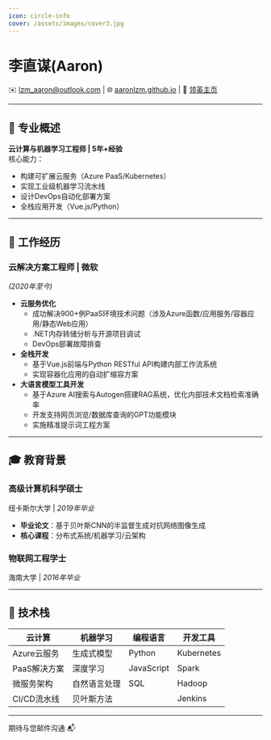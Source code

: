 ```yaml
---
icon: circle-info
cover: /assets/images/cover3.jpg
---
```


# 李直谋(Aaron)

✉️ [lzm_aaron@outlook.com](mailto:lzm_aaron@outlook.com) | 🌐 [aaronlzm.github.io](https://aaronlzm.github.io) | 💼 [领英主页](https://www.linkedin.com/in/zhimou-li)

---

## 🎯 专业概述  
**云计算与机器学习工程师 | 5年+经验**  
核心能力：  
- 构建可扩展云服务（Azure PaaS/Kubernetes）  
- 实现工业级机器学习流水线  
- 设计DevOps自动化部署方案  
- 全栈应用开发（Vue.js/Python）  

---

## 💼 工作经历  

### **云解决方案工程师** | 微软  
*(2020年至今)*  
- **云服务优化**  
  - 成功解决900+例PaaS环境技术问题（涉及Azure函数/应用服务/容器应用/静态Web应用）  
  - .NET内存转储分析与开源项目调试  
  - DevOps部署故障排查  
- **全栈开发**  
  - 基于Vue.js前端与Python RESTful API构建内部工作流系统  
  - 实现容器化应用的自动扩缩容方案  
- **大语言模型工具开发**  
  - 基于Azure AI搜索与Autogen搭建RAG系统，优化内部技术文档检索准确率  
  - 开发支持网页浏览/数据库查询的GPT功能模块  
  - 实施精准提示词工程方案  

---

## 🎓 教育背景  

### **高级计算机科学硕士**  
纽卡斯尔大学 | *2019年毕业*  
- **毕业论文**：基于贝叶斯CNN的半监督生成对抗网络图像生成  
- **核心课程**：分布式系统/机器学习/云架构  

### **物联网工程学士**  
海南大学 | *2016年毕业*  

---

## 🔧 技术栈  

| **云计算**       | **机器学习**          | **编程语言**     | **开发工具**      |  
|------------------|-----------------------|------------------|-------------------|  
| Azure云服务      | 生成式模型            | Python           | Kubernetes        |  
| PaaS解决方案     | 深度学习              | JavaScript       | Spark             |  
| 微服务架构       | 自然语言处理          | SQL              | Hadoop            |  
| CI/CD流水线      | 贝叶斯方法            |                  | Jenkins           |  

---

期待与您邮件沟通 📬
